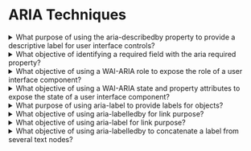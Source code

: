 # ARIA Techniques

<details>
  <summary>What purpose of using the aria-describedby property to provide a descriptive label for user interface controls?</summary>

The purpose of this technique is to demonstrate how to use the WAI-ARIA aria-describedby property to provide programmatically determined, descriptive information about a user interface element. The aria-describedby property may be used to attach descriptive information to one or more elements through the use of an id reference list. The id reference list contains one or more unique element ids.

**Procedure:**

1. Check that there is a user interface control having an aria-describedby attribute that references one or more elements via unique id.
2. Check that the referenced element or elements provide additional information about the user interface control.

[More >>](https://www.w3.org/WAI/WCAG22/Techniques/aria/ARIA1)

</details>

<details>
  <summary>What objective of identifying a required field with the aria required property?</summary>

The objective of this technique is to provide programmatic indication that a form field (which shown through presentation to be required) is mandatory for successful submission of a form.

**Procedure:**

1. Check whether the aria-required attribute is present.
2. Check whether the value of the aria-required attribute is the correct required state of the user interface component.

[More >>](https://www.w3.org/WAI/WCAG22/Techniques/aria/ARIA2)

</details>

<details>
  <summary>What objective of using a WAI-ARIA role to expose the role of a user interface component?</summary>

The objective of this technique is to define the role of an element using the role attribute with one of the non-abstract values defined in the WAI-ARIA Definition of Roles. The WAI-ARIA specification provides an informative description of each role, how it relates to other roles, and the states and properties for each role. When rich internet applications define new user interface widgets, expsing the roles enables users to understand the widget and how to interact with it.

**Procedure:**

1. Check that the value of the role attribute is one of the non-abstract roles from the values defined in the WAI-ARIA specification.
2. Check that the characteristics of the user interface component are described by the role.

[More >>](https://www.w3.org/WAI/WCAG22/Techniques/aria/ARIA4)

</details>

<details>
  <summary>What objective of using a WAI-ARIA state and property attributes to expose the state of a user interface component?</summary>

The objective of this technique is to use WAI-ARIA state and property attributes to expose the state, properties and values of a user interface components so that they can be read and set by assistive technology, and so that assistive technology is notified of changes to these values.

**Procedure:**

1. Check that the required states and properties for the role are present.
2. Check that no WAI-ARIA states or properties that are neither required, supported, nor inherited are present.
3. Check that the state and property values are updated to reflect the current state when the user interface component changes state.

[More >>](https://www.w3.org/WAI/WCAG22/Techniques/aria/ARIA5)

</details>

<details>
  <summary>What purpose of using aria-label to provide labels for objects?</summary>

The purpose of this technique is to provide a label for objects that can be read by assistive technology. The aria-label attribute provides the text label for an object, such as a button. When a screen reader encounters the object, the aria-label text is read so that the user will know what it is.

**Procedure:**

1. Examine wheter the text description accurately labels the object or provides a description of its purpose or provides equivalent information.

[More >>](https://www.w3.org/WAI/WCAG22/Techniques/aria/ARIA6)

</details>

<details>
  <summary>What objective of using aria-labelledby for link purpose?</summary>

With the aria-labelledby attribute, authors can use a visible text element on the page as a lable for a focusable element (a form control or a link). For example, a "read more..." link could be associated with the text of the heading of the preceding section to make the purpose of the link unambiguous.

**Procedure:**

1. Check that each id in the value of the aria labelledby attribute matches an id of a text element used as part of the link purpose.
2. Check that the combined value of the text referenced by the one or more ids in the aria labelledby attribute properly describes the purpose of the link element.

[More >>](https://www.w3.org/WAI/WCAG22/Techniques/aria/ARIA7)

</details>

<details>
  <summary>What objective of using aria-label for link purpose?</summary>

The objective of this technique is to describe the purpose of a link using the aria-label attribute. The aria-label attribute provides a way to place a descriptive text label on an object, such as a link, when there are no elements visible on the page that describe the object.

**Procedure:**

1. Check that the value of the aria-label attribute properly describes the purpose of the link element.

[More >>](https://www.w3.org/WAI/WCAG22/Techniques/aria/ARIA8)

</details>

<details>
  <summary>What objective of using aria-labelledby to concatenate a label from several text nodes?</summary>

The aria-labelledby property can be used to provide a name for all visual objects. Applied to inputs, the aria-labelledby property can be used to provide a name to native inputs as well as non-native elements, such as custom thext inputs constructed with div contenteditable="true".

**Procedure:**

1. Check that ids referenced in aria-labelledby are unique and mathc the ids of the text nodes that together provide teh label.
2. Check that the concatenated content of elements referenced by aria-labelledby is descriptive for the purpose of function of the element labeled.

[More >>](https://www.w3.org/WAI/WCAG22/Techniques/aria/ARIA9)

</details>
